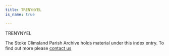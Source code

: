 ```yaml
---
title: TRENYNYEL
is_name: true

---
```


TRENYNYEL


The Stoke Climsland Parish Archive holds material under this index entry. To find out more please [contact us](/contact/)
